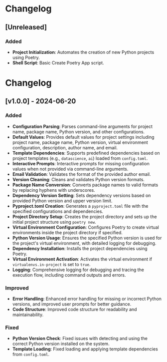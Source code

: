 # Changelog

## [Unreleased]
### Added
- **Project Initialization**: Automates the creation of new Python projects using Poetry.
- **Shell Script**: Basic Create Poetry App script.

# Changelog

## [v1.0.0] - 2024-06-20

### Added
- **Configuration Parsing**: Parses command-line arguments for project name, package name, Python version, and other configurations.
- **Default Values**: Provides default values for project settings including project name, package name, Python version, virtual environment configuration, description, author name, and email.
- **Template Dependencies**: Supports predefined dependencies based on project templates (e.g., `datascience`, `ai`) loaded from `config.toml`.
- **Interactive Prompts**: Interactive prompts for missing configuration values when not provided via command-line arguments.
- **Email Validation**: Validates the format of the provided author email.
- **Version Cleaning**: Cleans and validates Python version formats.
- **Package Name Conversion**: Converts package names to valid formats by replacing hyphens with underscores.
- **Dependency Version Setting**: Sets dependency versions based on provided Python version and upper version limit.
- **Pyproject.toml Creation**: Generates a `pyproject.toml` file with the specified configurations and dependencies.
- **Project Directory Setup**: Creates the project directory and sets up the initial project structure using `poetry new`.
- **Virtual Environment Configuration**: Configures Poetry to create virtual environments inside the project directory if specified.
- **Python Version Usage**: Ensures the specified Python version is used for the project's virtual environment, with detailed logging for debugging.
- **Dependency Installation**: Installs the project dependencies using Poetry.
- **Virtual Environment Activation**: Activates the virtual environment if `virtualenvs.in-project` is set to `true`.
- **Logging**: Comprehensive logging for debugging and tracing the execution flow, including command outputs and errors.

### Improved
- **Error Handling**: Enhanced error handling for missing or incorrect Python versions, and improved user prompts for better guidance.
- **Code Structure**: Improved code structure for readability and maintainability.

### Fixed
- **Python Version Check**: Fixed issues with detecting and using the correct Python version installed on the system.
- **Template Loading**: Fixed loading and applying template dependencies from `config.toml`.


